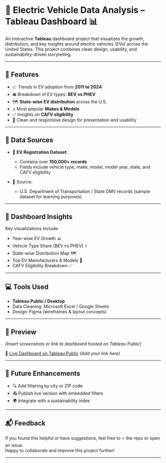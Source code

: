 # 🔋 Electric Vehicle Data Analysis – Tableau Dashboard 📊

An interactive **Tableau** dashboard project that visualizes the growth, distribution, and key insights around electric vehicles (EVs) across the United States. This project combines clean design, usability, and sustainability-driven storytelling.

---

## 🔧 Features

- 📈 Trends in EV adoption from **2011 to 2024**
- 🚘 Breakdown of EV types: **BEV vs PHEV**
- 🗺️ **State-wise EV distribution** across the U.S.
- 🔝 Most popular **Makes & Models**
- ✅ Insights on **CAFV eligibility**
- 🧼 Clean and responsive design for presentation and usability

---

## 🔢 Data Sources

- 📄 **EV Registration Dataset**:  
  - Contains over **150,000+ records**  
  - Fields include vehicle type, make, model, model year, state, and CAFV eligibility

- 📍 Source:  
  - U.S. Department of Transportation / State DMV records (sample dataset for learning purposes)

---

## 📄 Dashboard Insights

Key visualizations include:

- Year-wise EV Growth 📊  
- Vehicle Type Share (BEV vs PHEV) ⚡  
- State-wise Distribution Map 🗺️  
- Top EV Manufacturers & Models 🚗  
- CAFV Eligibility Breakdown ✅  

---

## 💻 Tools Used

- **Tableau Public / Desktop**  
- Data Cleaning: Microsoft Excel / Google Sheets  
- Design: Figma (wireframes & layout concepts)

---

## 📸 Preview

*(Insert screenshots or link to dashboard hosted on Tableau Public)*

📌 [Live Dashboard on Tableau Public](#) *(Add your link here)*

---

## 🚀 Future Enhancements

- 🔍 Add filtering by city or ZIP code  
- 📤 Publish live version with embedded filters  
- 🌍 Integrate with a sustainability index

---

## 📬 Feedback

If you found this helpful or have suggestions, feel free to ⭐ the repo or open an issue.  
Happy to collaborate and improve this project further!

---

